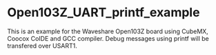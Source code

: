 # Open103Z_UART_printf_example
This is an example for the Waveshare Open103Z board using CubeMX, Coocox CoIDE and GCC compiler.
Debug messages using printf will be transfered over USART1.
